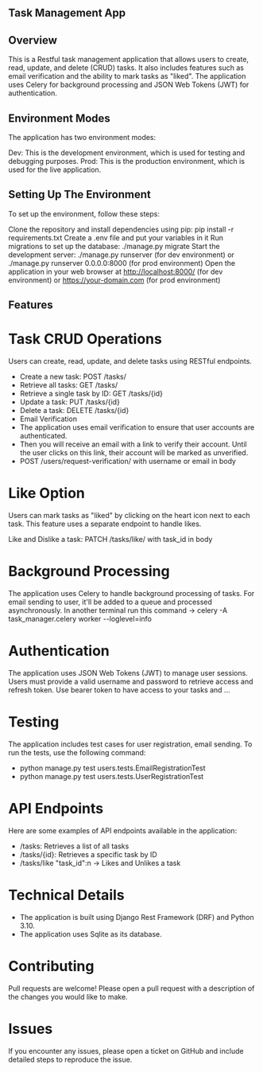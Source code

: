## Task Management App
## Overview
This is a Restful task management application that allows users to create, read, update, and delete (CRUD) tasks. It also includes features such as email verification and the ability to mark tasks as "liked". The application uses Celery for background processing and JSON Web Tokens (JWT) for authentication.

## Environment Modes
The application has two environment modes:

Dev: This is the development environment, which is used for testing and debugging purposes.
Prod: This is the production environment, which is used for the live application.
## Setting Up The Environment
To set up the environment, follow these steps:

Clone the repository and install dependencies using pip: pip install -r requirements.txt
Create a .env file and put your variables in it
Run migrations to set up the database: ./manage.py migrate
Start the development server: ./manage.py runserver (for dev environment) or ./manage.py runserver 0.0.0.0:8000 (for prod environment)
Open the application in your web browser at <http://localhost:8000/> (for dev environment) or <https://your-domain.com> (for prod environment)
## Features
# Task CRUD Operations
Users can create, read, update, and delete tasks using RESTful endpoints.

- Create a new task: POST /tasks/
- Retrieve all tasks: GET /tasks/
- Retrieve a single task by ID: GET /tasks/{id}
- Update a task: PUT /tasks/{id}
- Delete a task: DELETE /tasks/{id}
- Email Verification
- The application uses email verification to ensure that user accounts are authenticated. 
- Then you will receive an email with a link to verify their account. Until the user clicks on this link, their account will be marked as unverified.
- POST /users/request-verification/  with username or email in body

# Like Option
Users can mark tasks as "liked" by clicking on the heart icon next to each task. This feature uses a separate endpoint to handle likes.

Like and Dislike a task: PATCH /tasks/like/ with task_id in body

# Background Processing
The application uses Celery to handle background processing of tasks. For email sending to user, it'll be added to a queue and processed asynchronously.
In another terminal run this command -> celery -A task_manager.celery worker --loglevel=info

# Authentication
The application uses JSON Web Tokens (JWT) to manage user sessions. Users must provide a valid username and password to retrieve access and refresh token.
Use bearer token to have access to your tasks and ...

# Testing
The application includes test cases for user registration, email sending. To run the tests, use the following command: 
   - python manage.py test users.tests.EmailRegistrationTest
   - python manage.py test users.tests.UserRegistrationTest 


# API Endpoints
Here are some examples of API endpoints available in the application:

- /tasks: Retrieves a list of all tasks
- /tasks/{id}: Retrieves a specific task by ID
- /tasks/like  "task_id":n -> Likes and Unlikes a task

# Technical Details
- The application is built using Django Rest Framework (DRF) and Python 3.10.
- The application uses Sqlite as its database.


# Contributing
Pull requests are welcome! Please open a pull request with a description of the changes you would like to make.

# Issues
If you encounter any issues, please open a ticket on GitHub and include detailed steps to reproduce the issue.
